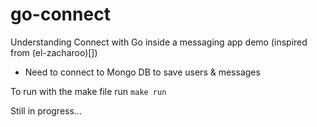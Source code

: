 # go-connect

Understanding Connect with Go inside a messaging app demo (inspired from (el-zacharoo)[])

* Need to connect to Mongo DB to save users & messages

To run with the make file run `make run`


Still in progress...
